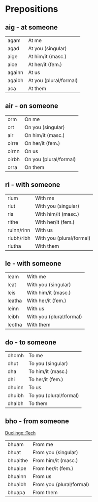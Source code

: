 # Prepositions

<!-- Accents ------------------------------------->
<!-- &agrave;
     &egrave;
     &igrave;
     &ograve;
     &ugrave; -->

## aig - at someone

|        |                        |
| ------ | ---------------------- |
| agam   | At me                  |
| agad   | At you (singular)      |
| aige   | At him/it (masc.)      |
| aice   | At her/it (fem.)       |
| againn | At us                  |
| agaibh | At you (plural/formal) |
| aca    | At them                |

## air - on someone

|        |                        |
| ------ | ---------------------- |
| orm | On me |
| ort | On you (singular) |
| air | On him/it (masc.) |
| oirre | On her/it (fem.) |
| oirnn | On us |
| oirbh | On you (plural/formal) |
| orra | On them |

## ri - with someone

|        |                        |
| ------ | ---------------------- |
| rium | With me |
| riut | With you (singular) |
| ris | With him/it (masc.) |
| rithe | With her/it (fem.) |
| ruinn/rinn | With us |
| riubh/ribh | With you (plural/formal) |
| riutha | With them |

## le - with someone

|        |                        |
| ------ | ---------------------- |
| leam | With me |
| leat | With you (singular) |
| leis | With him/it (masc.) |
| leatha | With her/it (fem.) |
| leinn | With us |
| leibh | With you (plural/formal) |
| leotha | With them |


## do - to someone

|        |                        |
| ------ | ---------------------- |
| dhomh | To me |
| dhut | To you (singular) |
| dha | To him/it (masc.) |
| dhi | To her/it (fem.) |
| dhuinn | To us |
| dhuibh | To you (plural/formal) |
| dhaibh | To them |


## bho - from someone

[Duolingo::Tech](https://www.duolingo.com/skill/gd/Tech/tips-and-notes)

|        |                        |
| ------ | ---------------------- |
| bhuam | From me  |
| bhuat | From you (singular) |
| bhuaithe | From him/it (masc.) |
| bhuaipe | From her/it (fem.) |
| bhuainn | From us |
| bhuaibh | From you (plural/formal) |
| bhuapa | From them |




